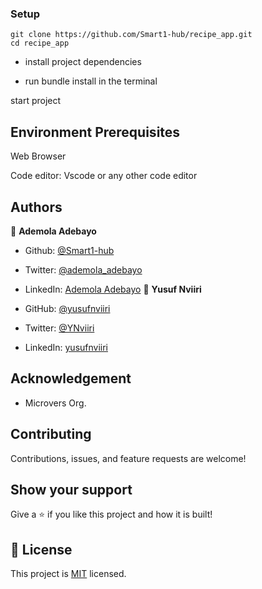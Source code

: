 


### Setup
~~~ 
git clone https://github.com/Smart1-hub/recipe_app.git
cd recipe_app

~~~
- install project dependencies

- run bundle install in the terminal


 start project



## Environment Prerequisites

Web Browser

Code editor: Vscode or any other code editor
## Authors

👤 **Ademola Adebayo**

- Github: [@Smart1-hub](https://github.com/Smart1-hub)

- Twitter: [@ademola_adebayo](https://twitter.com/ademola_adebayo)

- LinkedIn: [Ademola Adebayo](https://www.linkedin.com/in/ademola-adebayo-81051578/)
👤 **Yusuf Nviiri**

- GitHub: [@yusufnviiri](https://github.com/yusufnviiri)

- Twitter: [@YNviiri](https://twitter.com/YNviiri)

- LinkedIn: [yusufnviiri]( https://www.linkedin.com/in/yusuf-nviiri-8b4146206/)

## Acknowledgement

- Microvers Org.

## Contributing

Contributions, issues, and feature requests are welcome!

## Show your support

Give a ⭐ if you like this project and how it is built!


## 📝 License

This project is [MIT](https://github.com/microverseinc/readme-template/blob/master/MIT.md) licensed.